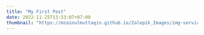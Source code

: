```yaml
---
title: "My First Post"
date: 2022-11-25T13:53:07+07:00
thumbnail: "https://mzainulmuttaqin.github.io/Zalepik_Images/img-service-header-uiux-sm.png"
---
```


